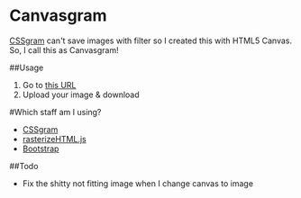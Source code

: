 # Canvasgram

[CSSgram](https://github.com/una/CSSgram) can't save images with filter so I created this with HTML5 Canvas. So, I call this as Canvasgram!

##Usage

 1. Go to [this URL](https://setkyar.github.io/canvasgram/)
 2. Upload your image & download

#Which staff am I using?

 - [CSSgram](https://una.im/CSSgram/)
 - [rasterizeHTML.js](http://cburgmer.github.io/rasterizeHTML.js/)
 - [Bootstrap](http://getbootstrap.com/)

##Todo

 - Fix the shitty not fitting image when I change canvas to image